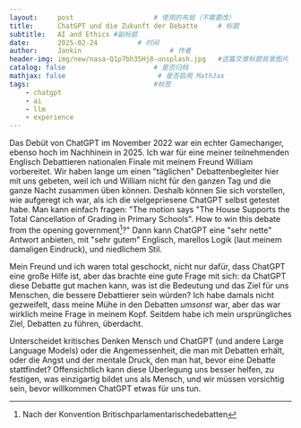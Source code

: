 ```yaml
---
layout:     post   				    # 使用的布局（不需要改）
title:      ChatGPT und die Zukunft der Debatte  	# 标题 
subtitle:   AI and Ethics #副标题
date:       2025-02-24 			# 时间
author:     Jankin 						# 作者
header-img: img/new/nasa-Q1p7bh3SHj8-unsplash.jpg 	#这篇文章标题背景图片
catalog: false 						# 是否归档
mathjax: false                       # 是否启用 MathJax
tags:								#标签
    - chatgpt
    - ai
    - llm
    - experience
---
```

Das Debüt von ChatGPT im November 2022 war ein echter Gamechanger, ebenso hoch im Nachhinein in 2025. Ich war für eine meiner teilnehmenden Englisch Debattieren nationalen Finale mit meinem Freund William vorbereitet. Wir haben lange um einen "täglichen" Debattenbegleiter hier mit uns gebeten, weil ich und William nicht für den ganzen Tag und die ganze Nacht zusammen üben können. Deshalb können Sie sich vorstellen, wie aufgeregt ich war, als ich die vielgepriesene ChatGPT selbst getestet habe. Man kann einfach fragen: "The motion says "The House Supports the Total Cancellation of Grading in Primary Schools". How to win this debate from the opening government[^footnote1]?" Dann kann ChatGPT eine "sehr nette" Antwort anbieten, mit "sehr gutem" Englisch, marellos Logik (laut meinem damaligen Eindruck), und niedlichem Stil.

Mein Freund und ich waren total geschockt, nicht nur dafür, dass ChatGPT eine große Hilfe ist, aber das brachte eine gute Frage mit sich: da ChatGPT diese Debatte gut machen kann, was ist die Bedeutung und das Ziel für uns Menschen, die bessere Debattierer sein würden? Ich habe damals nicht gezweifelt, dass meine Mühe in den Debatten *umsonst* war, aber das war wirklich meine Frage in meinem Kopf. Seitdem habe ich mein ursprüngliches Ziel, Debatten zu führen, überdacht.

Unterscheidet kritisches Denken Mensch und ChatGPT (und andere Large Language Models) oder die Angemessenheit, die man mit Debatten erhält, oder die Angst und der mentale Druck, den man hat, bevor eine Debatte stattfindet? Offensichtlich kann diese Überlegung uns besser helfen, zu festigen, was einzigartig bildet uns als Mensch, und wir müssen vorsichtig sein, bevor willkommen ChatGPT etwas für uns tun.

[^footnote1]: Nach der Konvention Britischparlamentarischedebatten
